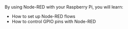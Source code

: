 By using Node-RED with your Raspberry Pi, you will learn:

- How to set up Node-RED flows
- How to control GPIO pins with Node-RED
